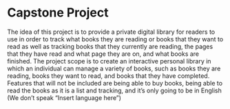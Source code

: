 # Capstone Project

The idea of this project is to provide a private digital library for readers to use in order to track what books they are reading or books that they want to read as well as tracking books that they currently are reading, the pages that they have read and what page they are on, and what books are finished.
The project scope is to create an interactive personal library in which an individual can manage a variety of books, such as books they are reading, books they want to read, and books that they have completed.  Features that will not be included are being able to buy books, being able to read the books as it is a list and tracking, and it’s only going to be in English (We don’t speak “Insert language here”)
